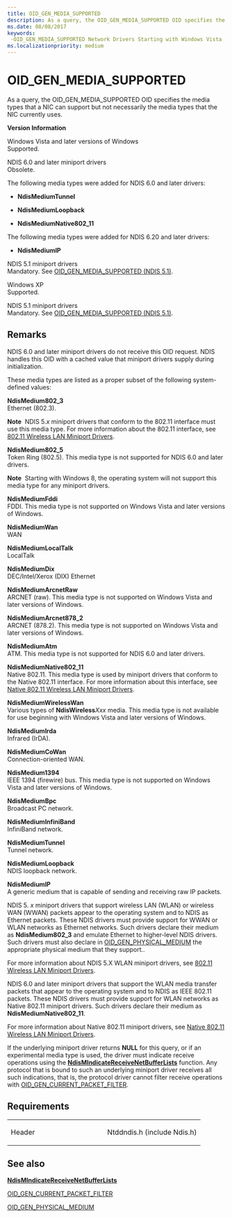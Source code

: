 ```yaml
---
title: OID_GEN_MEDIA_SUPPORTED
description: As a query, the OID_GEN_MEDIA_SUPPORTED OID specifies the media types that a NIC can support but not necessarily the media types that the NIC currently uses.
ms.date: 08/08/2017
keywords: 
 -OID_GEN_MEDIA_SUPPORTED Network Drivers Starting with Windows Vista
ms.localizationpriority: medium
---
```


# OID\_GEN\_MEDIA\_SUPPORTED


As a query, the OID\_GEN\_MEDIA\_SUPPORTED OID specifies the media types that a NIC can support but not necessarily the media types that the NIC currently uses.

**Version Information**

<a href="" id="windows-vista-and-later-versions-of-windows"></a>Windows Vista and later versions of Windows  
Supported.

<a href="" id="ndis-6-0-and-later-miniport-drivers"></a>NDIS 6.0 and later miniport drivers  
Obsolete.

The following media types were added for NDIS 6.0 and later drivers:

-   **NdisMediumTunnel**

-   **NdisMediumLoopback**

-   **NdisMediumNative802\_11**

The following media types were added for NDIS 6.20 and later drivers:

-   **NdisMediumIP**

<a href="" id="ndis-5-1-miniport-drivers"></a>NDIS 5.1 miniport drivers  
Mandatory. See [OID\_GEN\_MEDIA\_SUPPORTED (NDIS 5.1)](/previous-versions/windows/hardware/network/ff560254(v=vs.85)).

<a href="" id="windows-xp"></a>Windows XP  
Supported.

<a href="" id="ndis-5-1-miniport-drivers"></a>NDIS 5.1 miniport drivers  
Mandatory. See [OID\_GEN\_MEDIA\_SUPPORTED (NDIS 5.1)](/previous-versions/windows/hardware/network/ff560254(v=vs.85)).

Remarks
-------

NDIS 6.0 and later miniport drivers do not receive this OID request. NDIS handles this OID with a cached value that miniport drivers supply during initialization.

These media types are listed as a proper subset of the following system-defined values:

<a href="" id="ndismedium802-3"></a>**NdisMedium802\_3**  
Ethernet (802.3).

**Note**  NDIS 5.*x* miniport drivers that conform to the 802.11 interface must use this media type. For more information about the 802.11 interface, see [802.11 Wireless LAN Miniport Drivers](/previous-versions/windows/hardware/network/ff543933(v=vs.85)).

 

<a href="" id="ndismedium802-5"></a>**NdisMedium802\_5**  
Token Ring (802.5). This media type is not supported for NDIS 6.0 and later drivers.

**Note**  Starting with Windows 8, the operating system will not support this media type for any miniport drivers.

 

<a href="" id="ndismediumfddi"></a>**NdisMediumFddi**  
FDDI. This media type is not supported on Windows Vista and later versions of Windows.

<a href="" id="ndismediumwan"></a>**NdisMediumWan**  
WAN

<a href="" id="ndismediumlocaltalk"></a>**NdisMediumLocalTalk**  
LocalTalk

<a href="" id="ndismediumdix"></a>**NdisMediumDix**  
DEC/Intel/Xerox (DIX) Ethernet

<a href="" id="ndismediumarcnetraw"></a>**NdisMediumArcnetRaw**  
ARCNET (raw). This media type is not supported on Windows Vista and later versions of Windows.

<a href="" id="ndismediumarcnet878-2"></a>**NdisMediumArcnet878\_2**  
ARCNET (878.2). This media type is not supported on Windows Vista and later versions of Windows.

<a href="" id="ndismediumatm"></a>**NdisMediumAtm**  
ATM. This media type is not supported for NDIS 6.0 and later drivers.

<a href="" id="ndismediumnative802-11"></a>**NdisMediumNative802\_11**  
Native 802.11. This media type is used by miniport drivers that conform to the Native 802.11 interface. For more information about this interface, see [Native 802.11 Wireless LAN Miniport Drivers](/previous-versions/windows/hardware/wireless/ff560648(v=vs.85)).

<a href="" id="ndismediumwirelesswan"></a>**NdisMediumWirelessWan**  
Various types of **NdisWireless***Xxx* media. This media type is not available for use beginning with Windows Vista and later versions of Windows.

<a href="" id="ndismediumirda"></a>**NdisMediumIrda**  
Infrared (IrDA).

<a href="" id="ndismediumcowan"></a>**NdisMediumCoWan**  
Connection-oriented WAN.

<a href="" id="ndismedium1394"></a>**NdisMedium1394**  
IEEE 1394 (firewire) bus. This media type is not supported on Windows Vista and later versions of Windows.

<a href="" id="ndismediumbpc"></a>**NdisMediumBpc**  
Broadcast PC network.

<a href="" id="ndismediuminfiniband"></a>**NdisMediumInfiniBand**  
InfiniBand network.

<a href="" id="ndismediumtunnel"></a>**NdisMediumTunnel**  
Tunnel network.

<a href="" id="ndismediumloopback"></a>**NdisMediumLoopback**  
NDIS loopback network.

<a href="" id="ndismediumip"></a>**NdisMediumIP**  
A generic medium that is capable of sending and receiving raw IP packets.

NDIS 5. *x* miniport drivers that support wireless LAN (WLAN) or wireless WAN (WWAN) packets appear to the operating system and to NDIS as Ethernet packets. These NDIS drivers must provide support for WWAN or WLAN networks as Ethernet networks. Such drivers declare their medium as **NdisMedium802\_3** and emulate Ethernet to higher-level NDIS drivers. Such drivers must also declare in [OID\_GEN\_PHYSICAL\_MEDIUM](oid-gen-physical-medium.md) the appropriate physical medium that they support..

For more information about NDIS 5.X WLAN miniport drivers, see [802.11 Wireless LAN Miniport Drivers](/previous-versions/windows/hardware/network/ff543933(v=vs.85)).

NDIS 6.0 and later miniport drivers that support the WLAN media transfer packets that appear to the operating system and to NDIS as IEEE 802.11 packets. These NDIS drivers must provide support for WLAN networks as Native 802.11 miniport drivers. Such drivers declare their medium as **NdisMediumNative802\_11**.

For more information about Native 802.11 miniport drivers, see [Native 802.11 Wireless LAN Miniport Drivers](/previous-versions/windows/hardware/wireless/ff560648(v=vs.85)).

If the underlying miniport driver returns **NULL** for this query, or if an experimental media type is used, the driver must indicate receive operations using the [**NdisMIndicateReceiveNetBufferLists**](/windows-hardware/drivers/ddi/ndis/nf-ndis-ndismindicatereceivenetbufferlists) function. Any protocol that is bound to such an underlying miniport driver receives all such indications, that is, the protocol driver cannot filter receive operations with [OID\_GEN\_CURRENT\_PACKET\_FILTER](oid-gen-current-packet-filter.md).

Requirements
------------

<table>
<colgroup>
<col width="50%" />
<col width="50%" />
</colgroup>
<tbody>
<tr class="odd">
<td><p>Header</p></td>
<td>Ntddndis.h (include Ndis.h)</td>
</tr>
</tbody>
</table>

## See also


[**NdisMIndicateReceiveNetBufferLists**](/windows-hardware/drivers/ddi/ndis/nf-ndis-ndismindicatereceivenetbufferlists)

[OID\_GEN\_CURRENT\_PACKET\_FILTER](oid-gen-current-packet-filter.md)

[OID\_GEN\_PHYSICAL\_MEDIUM](oid-gen-physical-medium.md)

 

